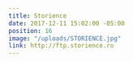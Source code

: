 ```yaml
---
title: Storience
date: 2017-12-11 15:02:00 -05:00
position: 16
image: "/uploads/STORIENCE.jpg"
link: http://ftp.storience.ro
---
```


